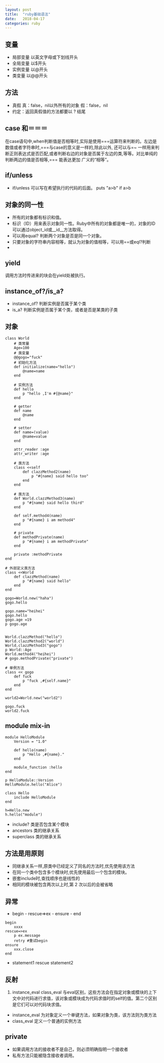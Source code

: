 ```yaml
---
layout: post
title:  "ruby基础语法"
date:   2018-04-17
categories: ruby
---
```


## 变量
+ 局部变量
    以英文字母或下划线开头
+ 全局变量
    以$开头
+ 实例变量
    以@开头
+ 类变量
    以@@开头

## 方法
+ 真假
    真：false，nil以外所有的对象
    假：false，nil
+ 约定：返回真假值的方法都要以 ? 结尾

## case 和＝＝＝
在case语句中,when判断值是否相等时,实际是使用===运算符来判断的。左边是数值或者字符串时,===与case的意义是一样的,除此以外, 还可以与=~ 一样用来判断正则表达式是否匹配,或者判断右边的对象是否属于左边的类,等等。对比单纯的判断两边的值是否相等,=== 能表达更加 广义的“相等”。

## if/unless
+ if/unless 可以写在希望执行的代码的后面。
    puts "a>b" if a>b

## 对象的同一性
+ 所有的对象都有标识和值。
+ 标识（ID）用来表示对象同一性。Ruby中所有的对象都是唯一的，对象的ID可以通过object_id或__id__方法取得。
+ 可以用equal? 判断两个对象是否是同一个对象。
+ 只要对象的字符串内容相等，就认为对象的值相等，可以用==或eql?判断
+ 


## yield
调用方法时传进来的块会在yield处被执行。

## instance_of?/is_a?
+ instance_of? 判断实例是否属于某个类
+ is_a? 判断实例是否属于某个类，或者是否是某类的子类


## 对象
```
class World
    # 类常量
    Age=100
    # 类变量
    @@gogo="fuck"
    # 初始化方法
    def initialize(name="hello")
        @name=name
    end

    # 实例方法
    def hello
        p "hello ,I'm #{@name}"
    end

    # getter
    def name
        @name
    end

    # setter
    def name=(value)
        @name=value
    end

    attr_reader :age
    attr_writer :age

    # 类方法
    class <<self
        def clazzMethod2(name)
            p "#{name} said hello too"
        end
    end

    # 类方法
    def World.clazzMethod3(name)
        p "#{name} said hello third"
    end

    def self.method4(name)
        p "#{name} i am method4"
    end

    # private
    def methodPrivate(name)
        p "#{name} i am methodPrivate"
    end

    private :methodPrivate
end

# 外部定义类方法
class <<World
    def clazzMethod(name)
        p "#{name} said hello"
    end
end

gogo=World.new("haha")
gogo.hello

gogo.name="heihei"
gogo.hello
gogo.age =19
p gogo.age


World.clazzMethod("hello")
World.clazzMethod2("world")
World.clazzMethod3("gogo")
p World::Age
World.method4("heihei")
# gogo.methodPrivate("private")

# 单例方法
class << gogo
    def fuck
        p "fuck ,#{self.name}"
    end
end

world2=World.new("world2")

gogo.fuck
world2.fuck

```

## module mix-in
```
module HelloModule
    Version = "1.0"

    def hello(name)
        p "Hello ,#{name}."
    end

    module_function :hello
end

p HelloModule::Version
HelloModule.hello("Alice")

class Hello
    include HelloModule
end

h=Hello.new
h.hello("module")
```

+ include? 类是否包含某个模块
+ ancestors 类的继承关系
+ superclass 类的继承关系

## 方法是用原则
+ 同继承关系一样,原类中已经定义了同名的方法时,优先使用该方法
+ 在同一个类中包含多个模块时,优先使用最后一个包含的模块。
+ 嵌套include时,查找顺序也是线性的
+ 相同的模块被包含两次以上时,第 2 次以后的会被省略

## 异常
+ begin - rescue=>ex - ensure - end
```
begin
    xxxx
rescue=>ex
    p ex.message
    retry #重试begin
ensure
    xxx.close
end
```

+ statement1 rescue statement2

## 反射
1. instance_eval class_eval
    与eval区别，这些方法会在指定对象或模块的上下文中对代码进行求值，该对象或模块成为代码求值时的self的值。第二个区别是它们可以对代码块求值。
+ instance_eval 为对象定义一个单键方法，如果对象为类，该方法则为类方法
+ class_eval 定义一个普通的实例方法

## private
+ 如果调用方法的接收者不是自己，则必须明确指明一个接收者
+ 私有方法只能被隐含接收者调用。
